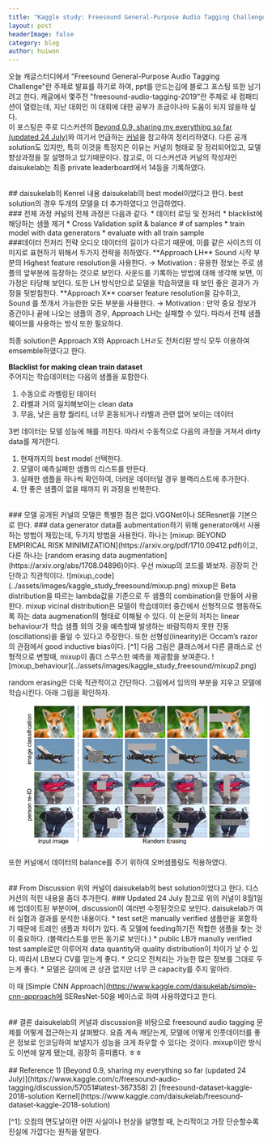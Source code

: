 ```yaml
---
title: "Kaggle study: Freesound General-Purpose Audio Tagging Challenge"
layout: post
headerImage: false
category: blog
author: huiwon
---
```

오늘 캐글스터디에서 "Freesound General-Purpose Audio Tagging Challenge"란 주제로 발표를 하기로 하여, ppt를 만드는김에 블로그 포스팅 또한 남기려고 한다. 캐글에서 몇주전 "freesound-audio-tagging-2019"란 주제로 새 컴패티션이 열렸는데, 지난 대회인 이 대회에 대한 공부가 조금이나마 도움이 되지 않을까 싶다.  
이 포스팅은 주로 디스커션의 [Beyond 0.9, sharing my everything so far (updated 24 July)](https://www.kaggle.com/c/freesound-audio-tagging/discussion/57051#latest-367358)와 여기서 언급하는 [커널](https://www.kaggle.com/daisukelab/freesound-dataset-kaggle-2018-solution)을 참고하여 정리리하였다. 다른 공개solution도 있지만, 특히 이것을 특정지은 이유는 커널의 형태로 잘 정리되어있고, 모델 향상과정을 잘 설명하고 있기때문이다. 참고로, 이 디스커션과 커널의 작성자인 daisukelab는 최종 private leaderboard에서 14등을 기록하였다.  

<br>
## daisukelab의 Kenrel 내용
daisukelab의 best model이었다고 한다. best solution의 경우 두개의 모델을 더 추가하였다고 언급하였다.
<br>
### 전체 과정
커널의 전체 과정은 다음과 같다.
* 데이터 로딩 및 전처리
* blacklist에 해당하는 샘플 제거
* Cross Validation split & balance # of samples
* train model with data generators
* evaluate with all train sample  

<br>
###데이터 전처리 전략
오디오 데이터의 길이가 다르기 때문에, 이를 같은 사이즈의 이미지로 표현하기 위해서 두가지 전략을 취하였다.  
**Approach LH**  
Sound 시작 부분의 Highest feature resolution을 사용한다.
  → Motivation : 유용한 정보는 주로 샘플의 앞부분에 등장하는 것으로 보인다. 사운드를 기록하는 방법에 대해 생각해 보면, 이 가정은 타당해 보인다. 또한 LH 방식만으로 모델을 학습하였을 때 보인 좋은 결과가 가정을 뒷받침한다.  
**Approach X**  
coarser feature resolution을 감수하고, Sound 를 쪼개서 가능한한 모든 부분을 사용한다.
  → Motivation : 만약 중요 정보가 중간이나 끝에 나오는 샘플의 경우, Approach LH는 실패할 수 있다. 따라서 전체 샘플 웨이브를 사용하는 방식 또한 필요하다.  

최종 solution은 Approach X와 Approach LHㄹ도 전처리된 방식 모두 이용하여 emsemble하였다고 한다.  

**Blacklist for making clean train dataset**  
주어지는 학습데이터는 다음의 샘플을 포함한다.
1. 수동으로 라벨링된 데이터
2. 라벨과 거의 일치해보이는 clean data
3. 무음, 낮은 음향 퀄리티, 너무 혼동되거나 라벨과 관련 없어 보이는 데이터  

3번 데이터는 모델 성능에 해를 끼친다. 따라서 수동적으로 다음의 과정을 거쳐서 dirty data를 제거한다.
1. 현재까지의 best model 선택한다.
2. 모델이 예측실패한 샘플의 리스트를 만든다.
3. 실패한 샘플을 하나씩 확인하여, 더러운 데이터일 경우 블랙리스트에 추가한다.
4. 안 좋은 샘플이 없을 때까지 위 과정을 반복한다.  

<br>
### 모델
공개된 커널의 모델은 특별한 점은 없다.VGGNet이나 SEResnet을 기본으로 한다.
### data generator
data를 aubmentation하기 위해 generator에서 사용하는 방법이 재밌는데, 두가지 방법을 사용한다. 하나는 [mixup: BEYOND EMPIRICAL RISK MINIMIZATION](https://arxiv.org/pdf/1710.09412.pdf)이고, 다른 하나는 [random erasing data augmentation](https://arxiv.org/abs/1708.04896)이다.  
우선 mixup의 코드를 봐보자. 굉장히 간단하고 직관적이다.
![mixup_code](../assets/images/kaggle_study_freesound/mixup.png)  
mixup은 Beta distribution을 따르는 lambda값을 기준으로 두 샘플의 combination을 만들어 사용한다. mixup vicinal distribution은 모델이 학습데이터 중간에서 선형적으로 행동하도록 하는 data augmenation의 형태로 이해될 수 있다. 이 논문의 저자는 linear behaviour가 학습 샘플 외의 것을 예측할때 발생하는 바람직하지 못한 진동(oscillations)을 줄일 수 있다고 주장한다. 또한 선형성(linearity)은 Occam’s razor의 관점에서 good inductive bias이다. [^1]  
다음 그림은 클래스에서 다른 클래스로 선형적으로 변할때, mixup이 좀더 스무스한 예측을 제공함을 보여준다.
![mixup_behaviour](../assets/images/kaggle_study_freesound/mixup2.png)  

random erasing은 더욱 직관적이고 간단하다. 그림에서 임의의 부분을 지우고 모델에 학습시킨다. 아래 그림을 확인하자.
![random_erasing](../assets/images/kaggle_study_freesound/random_erasing.png)  

또한 커널에서 데이터의 balance를 주기 위하여 오버샘플링도 적용하였다.

<br>
## From Discussion
위의 커널이 daisukelab의 best solution이었다고 한다. 디스커션의 적힌 내용을 좀더 추가한다.
### Updated 24 July
참고로 위의 커널이 8월1일에 업데이트된 부분이며, discussion이 여러번 수정된것으로 보인다.  
daisukelab가 여러 실험과 결과를 분석한 내용이다.
* test set은 manually verified 샘플만을 포함하기 때문에 트레인 샘플과 차이가 있다. 즉 모델에 feeding하기전 적합한 샘플을 찾는 것이 중요하다. (블랙리스트를 만든 동기로 보인다.)
* public LB가 manully verified test sample로만 이루어져 data quantity와 quality distribution이 차이가 날 수 있다. 따라서 LB보다 CV를 믿는게 좋다.
* 오디오 전처리는 가능한 많은 정보를 그대로 두는게 좋다.
* 모델은 길이에 큰 상관 없지만 너무 큰 capacity를 주지 말아라.  

이 때 [Simple CNN Approach](https://www.kaggle.com/daisukelab/simple-cnn-approach에 SEResNet-50을 베이스로 하여 사용하였다고 한다.  

<br>
## 결론
daisukelab의 커널과 discussion을 바탕으로 freesound audio tagging 문제를 어떻게 접근하는지 살펴봤다. 요즘 계속 깨닫는게, 모델에 어떻게 인풋데이터를 좋은 정보로 인코딩하여 보낼지가 성능을 크게 좌우할 수 있다는 것이다. mixup이란 방식도 이번에 알게 됐는데, 굉장히 흥미롭다. ㅎㅎ

<br>
<br>
## Reference
1) [Beyond 0.9, sharing my everything so far (updated 24 July)](https://www.kaggle.com/c/freesound-audio-tagging/discussion/57051#latest-367358)  
2) [freesound-dataset-kaggle-2018-solution Kernel](https://www.kaggle.com/daisukelab/freesound-dataset-kaggle-2018-solution)  

\[^1]: 오컴의 면도날이란 어떤 사실이나 현상을 설명할 때, 논리적이고 가장 단순할수록 진실에 가깝다는 원칙을 말한다.
